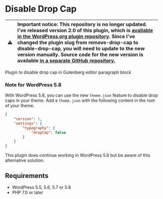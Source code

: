 # Disable Drop Cap

| :warning: | Important notice: This repository is no longer updated. I've released version 2.0 of this plugin, which is [available in the WordPress.org plugin repository](https://wordpress.org/plugins/disable-drop-cap/). Since I've changed the plugin slug from remove-drop-cap to disable-drop-cap, you will need to update to the new version manually. Source code for the new version is available [in a separate GitHub repository.](https://github.com/joppuyo/disable-drop-cap-v2) |
|---|:---|

Plugin to disable drop cap in Gutenberg editor paragraph block.

### Note for WordPress 5.8

With WordPress 5.8, you can use the new `theme.json` feature to disable drop caps in your theme. Add a `theme.json` with the following content in the root of your theme.

```json
{
    "version": 1,
    "settings": {
        "typography": {
            "dropCap": false
        }
    }
}
```

This plugin does continue working in WordPress 5.8 but be aware of this alternative solution.

## Requirements

* WordPress 5.5, 5.6, 5.7 or 5.8
* PHP 7.0 or later
